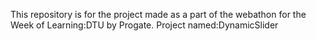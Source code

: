 This repository is for the project made as a part of the webathon for the Week of Learning:DTU by Progate.
Project named:DynamicSlider
